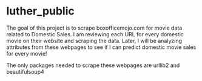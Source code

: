 # luther_public

The goal of this project is to scrape boxofficemojo.com for movie data related to Domestic Sales.  I am reviewing
each URL for every domestic movie on their website and scraping the data.  Later, I will be analyzing attributes
from these webpages to see if I can predict domestic movie sales for every movie!

The only packages needed to scrape these webpages are urllib2 and beautifulsoup4

